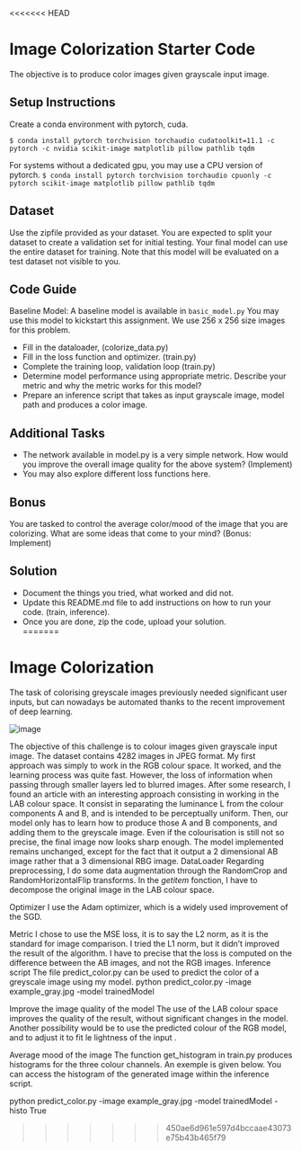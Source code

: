 <<<<<<< HEAD
# Image Colorization Starter Code
The objective is to produce color images given grayscale input image. 

## Setup Instructions
Create a conda environment with pytorch, cuda. 

`$ conda install pytorch torchvision torchaudio cudatoolkit=11.1 -c pytorch -c nvidia scikit-image matplotlib pillow pathlib tqdm`

For systems without a dedicated gpu, you may use a CPU version of pytorch.
`$ conda install pytorch torchvision torchaudio cpuonly -c pytorch scikit-image matplotlib pillow pathlib tqdm`

## Dataset
Use the zipfile provided as your dataset. You are expected to split your dataset to create a validation set for initial testing. Your final model can use the entire dataset for training. Note that this model will be evaluated on a test dataset not visible to you.

## Code Guide
Baseline Model: A baseline model is available in `basic_model.py` You may use this model to kickstart this assignment. We use 256 x 256 size images for this problem.
-	Fill in the dataloader, (colorize_data.py)
-	Fill in the loss function and optimizer. (train.py)
-	Complete the training loop, validation loop (train.py)
-	Determine model performance using appropriate metric. Describe your metric and why the metric works for this model? 
- Prepare an inference script that takes as input grayscale image, model path and produces a color image. 

## Additional Tasks 
- The network available in model.py is a very simple network. How would you improve the overall image quality for the above system? (Implement)
- You may also explore different loss functions here.

## Bonus
You are tasked to control the average color/mood of the image that you are colorizing. What are some ideas that come to your mind? (Bonus: Implement)

## Solution
- Document the things you tried, what worked and did not. 
- Update this README.md file to add instructions on how to run your code. (train, inference). 
- Once you are done, zip the code, upload your solution.  
=======
# Image Colorization
The task of colorising greyscale images previously needed significant user inputs, but can nowadays be automated thanks to the recent improvement of deep learning.

![image](https://user-images.githubusercontent.com/90635018/141793231-86618ae2-e885-4583-a644-d4aff83068e2.png)


The objective of this challenge is to colour images given grayscale input image. The dataset contains 4282 images in JPEG format. 
My first approach was simply to work in the RGB colour space. It worked, and the learning process was quite fast. However, the loss of information when passing through smaller layers led to blurred images. 
After some research, I found an article with an interesting approach consisting in working in the LAB colour space. It consist in separating the luminance L from the colour components A and B, and is intended to be perceptually uniform. Then, our model only has to learn how to produce those A and B components, and adding them to the greyscale image. Even if the colourisation is still not so precise, the final image now looks sharp enough. 
The model implemented remains unchanged, except for the fact that it output a 2 dimensional AB image rather that a 3 dimensional RBG image. 
DataLoader
Regarding preprocessing, I do some data augmentation through the RandomCrop and RandomHorizontalFlip transforms. In the _getitem_ fonction, I have to decompose the original image in the LAB colour space. 

Optimizer 
I use the Adam optimizer, which is a widely used improvement of the SGD. 

Metric
I chose to use the MSE loss, it is to say the L2 norm, as it is the standard for image comparison. I tried the L1 norm, but it didn’t improved the result of the algorithm. 
I have to precise that the loss is computed on the difference between the AB images, and not the RGB images.
Inference script
The file predict_color.py can be used to predict the color of a greyscale image using my model.
python predict_color.py -image example_gray.jpg -model trainedModel

Improve the image quality of the model
The use of the LAB colour space improves the quality of the result, without significant changes in the model. Another possibility would be to use the predicted colour of the RGB model, and to adjust it to fit le lightness of the input .

Average mood of the image
The function get_histogram in train.py produces histograms for the three colour channels. An exemple is given below. You can access the histogram of the generated image within the inference script.


python predict_color.py -image example_gray.jpg -model trainedModel -histo True


>>>>>>> 450ae6d961e597d4bccaae43073e75b43b465f79
